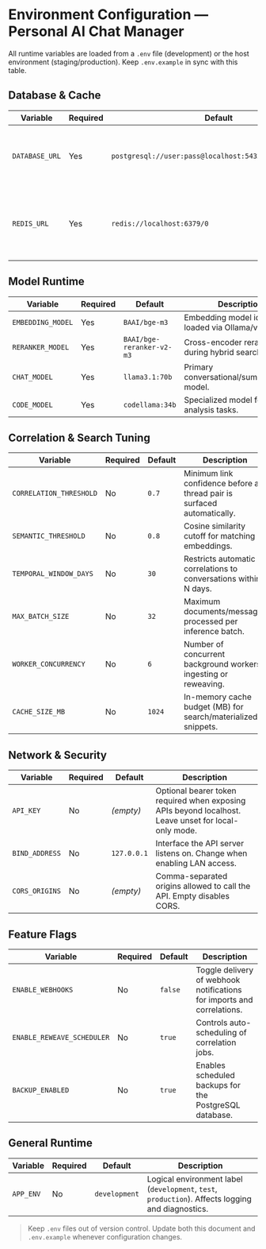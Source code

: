 # Environment Configuration — Personal AI Chat Manager

All runtime variables are loaded from a `.env` file (development) or the host environment (staging/production). Keep `.env.example` in sync with this table.

## Database & Cache
| Variable | Required | Default | Description |
| --- | --- | --- | --- |
| `DATABASE_URL` | Yes | `postgresql://user:pass@localhost:5432/ai_chat_manager` | PostgreSQL connection string; must include pgvector extension. |
| `REDIS_URL` | Yes | `redis://localhost:6379/0` | Redis instance used for caching, job coordination, and rate limiting. |

## Model Runtime
| Variable | Required | Default | Description |
| --- | --- | --- | --- |
| `EMBEDDING_MODEL` | Yes | `BAAI/bge-m3` | Embedding model identifier loaded via Ollama/vLLM. |
| `RERANKER_MODEL` | Yes | `BAAI/bge-reranker-v2-m3` | Cross-encoder reranker used during hybrid search. |
| `CHAT_MODEL` | Yes | `llama3.1:70b` | Primary conversational/summarization model. |
| `CODE_MODEL` | Yes | `codellama:34b` | Specialized model for code analysis tasks. |

## Correlation & Search Tuning
| Variable | Required | Default | Description |
| --- | --- | --- | --- |
| `CORRELATION_THRESHOLD` | No | `0.7` | Minimum link confidence before a thread pair is surfaced automatically. |
| `SEMANTIC_THRESHOLD` | No | `0.8` | Cosine similarity cutoff for matching embeddings. |
| `TEMPORAL_WINDOW_DAYS` | No | `30` | Restricts automatic correlations to conversations within N days. |
| `MAX_BATCH_SIZE` | No | `32` | Maximum documents/messages processed per inference batch. |
| `WORKER_CONCURRENCY` | No | `6` | Number of concurrent background workers ingesting or reweaving. |
| `CACHE_SIZE_MB` | No | `1024` | In-memory cache budget (MB) for search/materialized snippets. |

## Network & Security
| Variable | Required | Default | Description |
| --- | --- | --- | --- |
| `API_KEY` | No | _(empty)_ | Optional bearer token required when exposing APIs beyond localhost. Leave unset for local-only mode. |
| `BIND_ADDRESS` | No | `127.0.0.1` | Interface the API server listens on. Change when enabling LAN access. |
| `CORS_ORIGINS` | No | _(empty)_ | Comma-separated origins allowed to call the API. Empty disables CORS. |

## Feature Flags
| Variable | Required | Default | Description |
| --- | --- | --- | --- |
| `ENABLE_WEBHOOKS` | No | `false` | Toggle delivery of webhook notifications for imports and correlations. |
| `ENABLE_REWEAVE_SCHEDULER` | No | `true` | Controls auto-scheduling of correlation jobs. |
| `BACKUP_ENABLED` | No | `true` | Enables scheduled backups for the PostgreSQL database. |

## General Runtime
| Variable | Required | Default | Description |
| --- | --- | --- | --- |
| `APP_ENV` | No | `development` | Logical environment label (`development`, `test`, `production`). Affects logging and diagnostics. |

> Keep `.env` files out of version control. Update both this document and `.env.example` whenever configuration changes.
